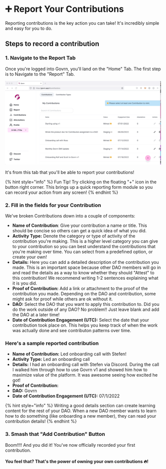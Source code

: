 # ➕ Report Your Contributions

Reporting contributions is the key action you can take!  It's incredibly simple and easy for you to do.

## Steps to record a contribution

### 1. Navigate to the Report Tab

Once you're logged into Govrn, you'll land on the "Home" Tab.  The first step is to Navigate to the "Report" Tab.

![](<../.gitbook/assets/Navigate to the record tab (1).gif>)

It's from this tab that you'll be able to report your contributions!

{% hint style="info" %}
Fun Tip!  Try clicking on the floating "+" icon in the button right corner.  This brings up a quick reporting form module so you can record your action from any screen!
{% endhint %}

### 2. Fill in the fields for your Contribution

We've broken Contributions down into a couple of components:

* **Name of Contribution**:  Give your contribution a name or title.  This should be concise so others can get a quick idea of what you did.
* **Activity Type:**  Denote the category or type of activity of the contribution you're making.  This is a higher level category you can give to your contribution so you can best understand the contributions that you're making over time.  You can select from a predefined option, or create your own!
* **Details:**  Here you can add a detailed description of the contribution you made.  This is an important space because other DAO members will go in and read the details as a way to know whether they should "Attest" to this contribution!  We recommend writing 1-2 sentences explaining what it is you did.
* **Proof of Contribution:**  Add a link or attachment to the proof of the contribution you made.  Depending on the DAO and contribution, some might ask for proof while others are ok without it.
* **DAO:**  Select the DAO that you want to apply this contribution to.  Did you do the work outside of any DAO?  No problem!!  Just leave blank and add the DAO at a later time!
* **Date of Contribution Engagement (UTC):**  Select the date that your contribution took place on.  This helps you keep track of when the work was actually done and see contributon patterns over time.

### Here's a sample reported contribution

* **Name of Contribution:** Led onboarding call with Stefen!
* **Activity Type:** Led an onboarding call
* **Details:** I had an onboarding call with Stefen via Discord.  During the call I walked him through how to use Govrn v1 and showed him how to maximize value of the platform.  It was awesome seeing how excited he got!
* **Proof of Contribution:**
* **DAO:** Govrn
* **Date of Contribution Engagement (UTC):** 07/1/2022&#x20;

{% hint style="info" %}
Writing a good details section can create learning content for the rest of your DAO.  When a new DAO member wants to learn how to do something (like onboarding a new member), they can read your contribution details!
{% endhint %}

### 3.  Smash that "Add Contribution" Button

Boom!!!! And you did it!  You've now officially recorded your first contribution.

#### You feel that?  That's the power of owning your own contributions 🔥!
